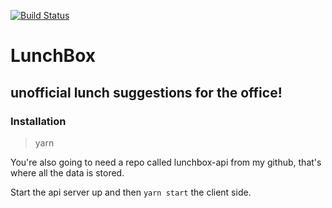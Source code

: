 [![Build Status](https://travis-ci.org/forrestblade/lunchbox.svg?branch=master)](https://travis-ci.org/forrestblade/lunchbox)

# LunchBox
## unofficial lunch suggestions for the office!

### Installation

> yarn

You're also going to need a repo called lunchbox-api from my github, that's where all the data is stored.

Start the api server up and then `yarn start` the client side.